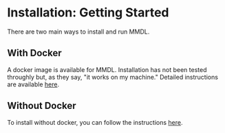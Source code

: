 # Installation: Getting Started

There are two main ways to install and run MMDL.

## With Docker
    
A docker image is available for MMDL. Installation has not been tested throughly but, as they say, "it works on my machine." Detailed instructions are available [here](Docker/index.md).

## Without Docker

To install without docker, you can follow the instructions [here](Dockerless/Install.md).